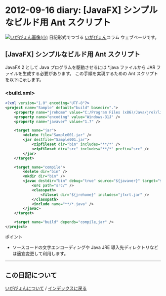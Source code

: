 2012-09-16 diary: [JavaFX] シンプルなビルド用 Ant スクリプト
=====================================================================================================
[![いがぴょん画像(小)](https://igapyon.github.io/diary/images/iga200306s.jpg "いがぴょん")](https://igapyon.github.io/diary/memo/memoigapyon.html) 日記形式でつづる [いがぴょん](https://igapyon.github.io/diary/memo/memoigapyon.html)コラム ウェブページです。

## [JavaFX] シンプルなビルド用 Ant スクリプト

JavaFX 2 として Java プログラムを駆動させるには *.java ファイルから JAR ファイルを生成する必要があります。
この手順を実現するための Ant スクリプトを以下に示します。

### <build.xml>

```xml
<?xml version="1.0" encoding="UTF-8"?>
<project name="Sample" default="build" basedir=".">
	<property name="jrehome" value="C:/Program Files (x86)/Java/jre7/lib/" />
	<property name="encoding" value="Windows-31J" />
	<property name="javaver" value="1.7" />

	<target name="jar">
		<delete file="Sample001.jar" />
		<jar destfile="Sample001.jar">
			<zipfileset dir="bin" includes="**/*" />
			<zipfileset dir="src" includes="**/*" prefix="src" />
		</jar>
	</target>

	<target name="compile">
		<delete dir="bin" />
		<mkdir dir="bin" />
		<javac destdir="bin" debug="true" source="${javaver}" target="${javaver}" fork="true" encoding="${encoding}">
			<src path="src/" />
			<classpath>
				<fileset dir="${jrehome}" includes="jfxrt.jar" />
			</classpath>
			<include name="**/*.java" />
		</javac>
	</target>

	<target name="build" depends="compile,jar" />
</project>
```
ポイント
* ソースコードの文字エンコーディングや Java JRE 導入先ディレクトリなどは適宜変更して利用します。



----------------------------------------------------------------------------------------------------

## この日記について
[いがぴょんについて](http://www.igapyon.jp/igapyon/diary/memo/memoigapyon.html) / [インデックスに戻る](https://igapyon.github.io/diary/idxall.html)
